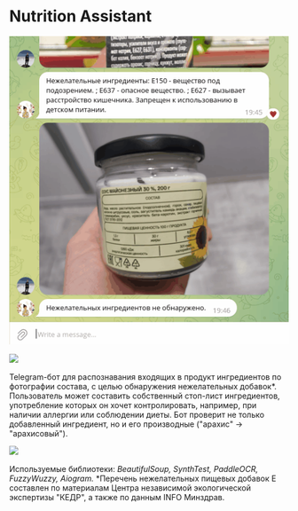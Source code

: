 # **Nutrition Assistant**

<p align="center">
<img src="gif.gif" alt="bash"/>
</p>


![](https://github.com/rrishkulova/nutritional_assistant/blob/main/gif.gif)

Telegram-бот для распознавания входящих в продукт ингредиентов по фотографии состава, с целью обнаружения нежелательных добавок*. Пользователь может составить собственный стоп-лист ингредиентов, употребление которых он хочет контролировать, например, при наличии аллергии или соблюдении диеты. Бот проверит не только добавленный ингредиент, но и его производные ("арахис" -> "арахисовый").

![](https://github.com/rrishkulova/nutritional_assistant/blob/main/video.gif)

Используемые библиотеки: *BeautifulSoup, SynthTest, PaddleOCR, FuzzyWuzzy, Aiogram.*
*Перечень нежелательных пищевых добавок Е составлен по материалам Центра независимой экологической экспертизы "КЕДР", а также по данным INFO Минздрав.
